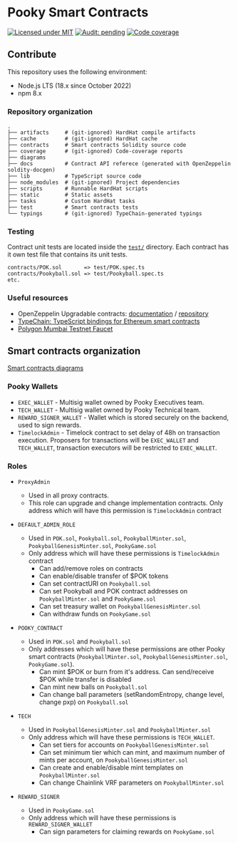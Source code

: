 # Pooky Smart Contracts

[![Licensed under MIT](https://img.shields.io/badge/license-MIT-blue?style=flat-square)](LICENSE)
[![Audit: pending](https://img.shields.io/badge/audit-pending-yellowgreen?style=flat-square)](#)
[![Code coverage](https://img.shields.io/codecov/c/gh/pooky-labs/smart-contracts?logo=codecov&style=flat-square&token=Ks4qCi1bN3)](https://app.codecov.io/gh/pooky-labs/smart-contracts)

## Contribute

This repository uses the following environment:

- Node.js LTS (18.x since October 2022)
- npm 8.x

### Repository organization

```
.
├── artifacts     # (git-ignored) HardHat compile artifacts
├── cache         # (git-ignored) HardHat cache
├── contracts     # Smart contracts Solidity source code
├── coverage      # (git-ignored) Code-coverage reports
├── diagrams
├── docs          # Contract API referece (generated with OpenZeppelin soldity-docgen)
├── lib           # TypeScript source code
├── node_modules  # (git-ignored) Project dependencies
├── scripts       # Runnable HardHat scripts
├── static        # Static assets
├── tasks         # Custom HardHat tasks
├── test          # Smart contracts tests
└── typings       # (git-ignored) TypeChain-generated typings
```

### Testing

Contract unit tests are located inside the [`test/`](./test) directory. Each contract has it own test file that contains
its unit tests.

```
contracts/POK.sol       => test/POK.spec.ts
contracts/Pookyball.sol => test/Pookyball.spec.ts
etc.
```

### Useful resources

- OpenZeppelin Upgradable contracts: [documentation](https://docs.openzeppelin.com/upgrades-plugins/1.x/writing-upgradeable) / [repository](https://github.com/OpenZeppelin/openzeppelin-contracts-upgradeable#readme)
- [TypeChain: TypeScript bindings for Ethereum smart contracts](https://github.com/dethcrypto/TypeChain)
- [Polygon Mumbai Testnet Faucet](https://mumbaifaucet.com/)

## Smart contracts organization

[Smart contracts diagrams](./diagrams/readme.md)

### Pooky Wallets
- `EXEC_WALLET` - Multisig wallet owned by Pooky Executives team.
- `TECH_WALLET` - Multisig wallet owned by Pooky Technical team.
- `REWARD_SIGNER_WALLET` - Wallet which is stored securely on the backend, used to sign rewards.
- `TimelockAdmin` - Timelock contract to set delay of 48h on transaction execution. Proposers for transactions will be `EXEC_WALLET` and `TECH_WALLET`, transaction executors will be restricted to `EXEC_WALLET`.

### Roles
- `ProxyAdmin`
  - Used in all proxy contracts.
  - This role can upgrade and change implementation contracts. Only address which will have this permission is `TimelockAdmin` contract 

- `DEFAULT_ADMIN_ROLE` 
  - Used in `POK.sol`, `Pookyball.sol`, `PookyballMinter.sol`, `PookyballGenesisMinter.sol`, `PookyGame.sol`
  - Only address which will have these permissions is `TimelockAdmin` contract
    - Can add/remove roles on contracts
    - Can enable/disable transfer of $POK tokens
    - Can set contractURI on `Pookyball.sol`
    - Can set Pookyball and POK contract addresses on `PookyballMinter.sol` and `PookyGame.sol`
    - Can set treasury wallet on `PookyballGenesisMinter.sol`
    - Can withdraw funds on `PookyGame.sol`


- `POOKY_CONTRACT`
  - Used in `POK.sol` and `Pookyball.sol`
  - Only addresses which will have these permissions are other Pooky smart contracts (`PookyballMinter.sol`, `PookyballGenesisMinter.sol`, `PookyGame.sol`).
    - Can mint $POK or burn from it's address. Can send/receive $POK while transfer is disabled
    - Can mint new balls on `Pookyball.sol`
    - Can change ball parameters (setRandomEntropy, change level, change pxp) on `Pookyball.sol`

- `TECH`
  - Used in `PookyballGenesisMinter.sol` and `PookyballMinter.sol`
  - Only address which will have these permissions is `TECH_WALLET`. 
    - Can set tiers for accounts on `PookyballGenesisMinter.sol`
    - Can set minimum tier which can mint, and maximum number of mints per account, on `PookyballGenesisMinter.sol`
    - Can create and enable/disable mint templates on `PookyballMinter.sol`
    - Can change Chainlink VRF parameters on `PookyballMinter.sol`

- `REWARD_SIGNER`
  - Used in `PookyGame.sol`
  - Only address which will have these permissions is `REWARD_SIGNER_WALLET` 
    - Can sign parameters for claiming rewards on `PookyGame.sol`

